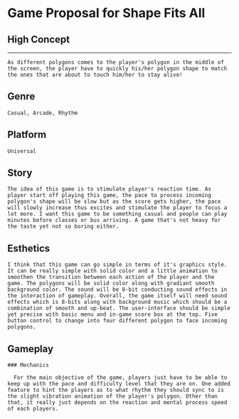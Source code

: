 # Game Proposal for Shape Fits All

  ## High Concept
  -----------
    As different polygons comes to the player's polygon in the middle of the screen, the player have to quickly his/her polygon shape to match the ones that are about to touch him/her to stay alive!

  ## Genre
    
    Casual, Arcade, Rhythm

  ## Platform
    
    Universal
  
  ## Story
    
    The idea of this game is to stimulate player's reaction time. As player start off playing this game, the pace to process incoming polygon's shape will be slow but as the score gets higher, the pace will slowly increase thus excites and stimulate the player to focus a lot more. I want this game to be something casual and people can play minutes before classes or bus arriving. A game that's not heavy for the taste yet not so boring either.
    
  ## Esthetics
  
    I think that this game can go simple in terms of it's graphics style. It can be really simple with solid color and a little animation to smoothen the transition between each action of the player and the game. The polygons will be solid color along with gradiant smooth background color. The sound will be 8-bit conducting sound effects in the interaction of gameplay. Overall, the game itself will need sound effects which is 8-bits along with background music which should be a combination of smooth and up-beat. The user-interface should be simple yet precise with basic menu and in-game score box at the top. Five button control to change into four different polygon to face incoming polygons.
    
  ## Gameplay
  
    ### Mechanics
    
      For the main objective of the game, players just have to be able to keep up with the pace and difficulty level that they are on. One added feature to hint the players as to what rhythm they should sync to is the slight vibration animation of the player's polygon. Other than that, it really just depends on the reaction and mental process speed of each players.
      
